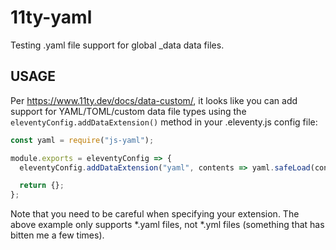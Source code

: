 # 11ty-yaml

Testing .yaml file support for global _data data files.

## USAGE

Per https://www.11ty.dev/docs/data-custom/, it looks like you can add support for YAML/TOML/custom data file types using the `eleventyConfig.addDataExtension()` method in your .eleventy.js config file:

```js
const yaml = require("js-yaml");

module.exports = eleventyConfig => {
  eleventyConfig.addDataExtension("yaml", contents => yaml.safeLoad(contents));

  return {};
};
```

Note that you need to be careful when specifying your extension. The above example only supports \*.yaml files, not \*.yml files (something that has bitten me a few times).
